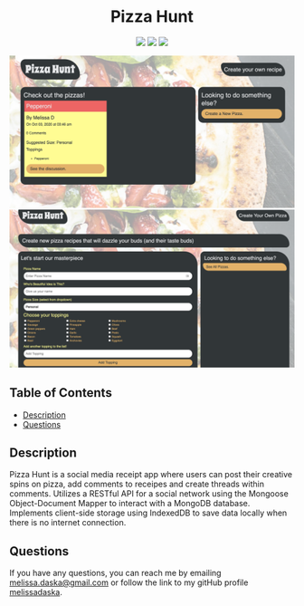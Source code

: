 <h1 align="center">Pizza Hunt</h1>

<p align="center">
    <img src="https://img.shields.io/badge/API-blue"/>
    <img src="https://img.shields.io/badge/MongoDB-yellow"/>
    <img src="https://img.shields.io/badge/IndexedDB-green"/>
</p>  

<p align='center'>
    <img src="./public/assets/allpizzas.png" alt="all pizza"/>
    <img src="./public/assets/createpizza.png" alt="create pizza"/>
</p>  

## Table of Contents
- [Description](#description)
- [Questions](#questions)

## Description
Pizza Hunt is a social media receipt app where users can post their creative spins on pizza, add comments to receipes and create threads within comments. Utilizes a RESTful API for a social network using the Mongoose Object-Document Mapper to interact with a MongoDB database. Implements client-side storage using IndexedDB to save data locally when there is no internet connection.

## Questions
If you have any questions, you can reach me by emailing [melissa.daska@gmail.com](mailto:melissa.daska@gmail.com) or follow the link to my gitHub profile [melissadaska](https://github.com/melissadaska).
